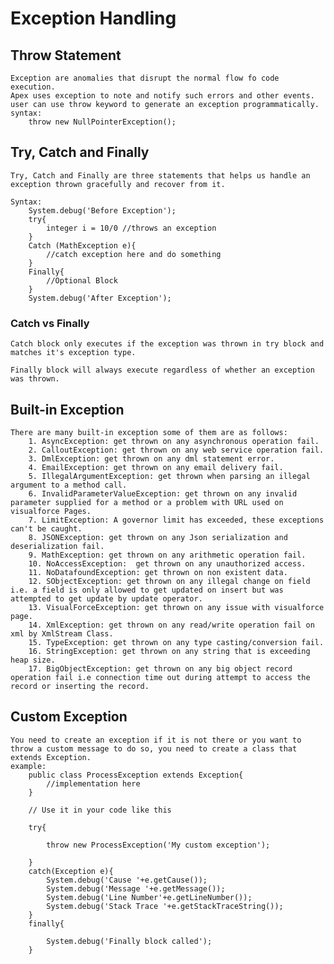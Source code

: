 # Exception Handling

## Throw Statement

    Exception are anomalies that disrupt the normal flow fo code execution.
    Apex uses exception to note and notify such errors and other events.
    user can use throw keyword to generate an exception programmatically.
    syntax:
        throw new NullPointerException();

## Try, Catch and Finally

    Try, Catch and Finally are three statements that helps us handle an exception thrown gracefully and recover from it.

    Syntax:
        System.debug('Before Exception');
        try{
            integer i = 10/0 //throws an exception
        }
        Catch (MathException e){
            //catch exception here and do something
        }
        Finally{
            //Optional Block
        }
        System.debug('After Exception');

### Catch vs Finally

    Catch block only executes if the exception was thrown in try block and matches it's exception type.

    Finally block will always execute regardless of whether an exception was thrown.

## Built-in Exception

    There are many built-in exception some of them are as follows:
        1. AsyncException: get thrown on any asynchronous operation fail.
        2. CalloutException: get thrown on any web service operation fail.
        3. DmlException: get thrown on any dml statement error.
        4. EmailException: get thrown on any email delivery fail.
        5. IllegalArgumentException: get thrown when parsing an illegal argument to a method call.
        6. InvalidParameterValueException: get thrown on any invalid parameter supplied for a method or a problem with URL used on visualforce Pages.
        7. LimitException: A governor limit has exceeded, these exceptions can't be caught.
        8. JSONException: get thrown on any Json serialization and deserialization fail.
        9. MathException: get thrown on any arithmetic operation fail.
        10. NoAccessException:  get thrown on any unauthorized access.
        11. NoDatafoundException: get thrown on non existent data.
        12. SObjectException: get thrown on any illegal change on field i.e. a field is only allowed to get updated on insert but was attempted to get update by update operator.
        13. VisualForceException: get thrown on any issue with visualforce page.
        14. XmlException: get thrown on any read/write operation fail on xml by XmlStream Class.
        15. TypeException: get thrown on any type casting/conversion fail.
        16. StringException: get thrown on any string that is exceeding heap size.
        17. BigObjectException: get thrown on any big object record operation fail i.e connection time out during attempt to access the record or inserting the record.

## Custom Exception

    You need to create an exception if it is not there or you want to throw a custom message to do so, you need to create a class that extends Exception.
    example:
        public class ProcessException extends Exception{
            //implementation here 
        }

        // Use it in your code like this

        try{

            throw new ProcessException('My custom exception'); 

        }
        catch(Exception e){
            System.debug('Cause '+e.getCause());
            System.debug('Message '+e.getMessage());
            System.debug('Line Number'+e.getLineNumber());
            System.debug('Stack Trace '+e.getStackTraceString());
        }
        finally{
            
            System.debug('Finally block called');
        }
    